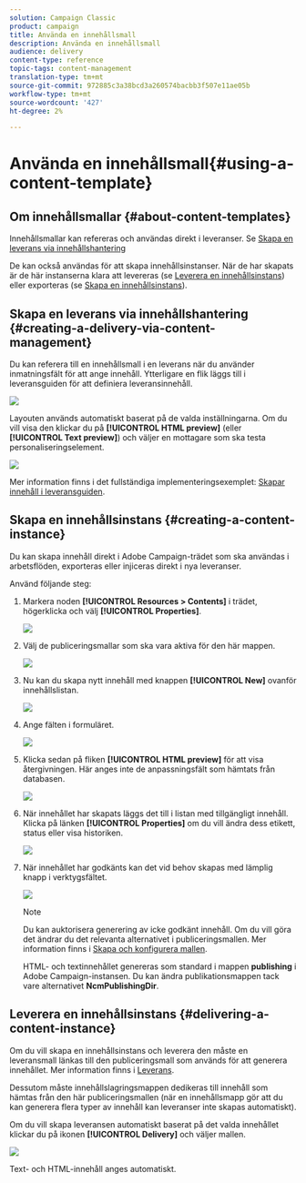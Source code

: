 ```yaml
---
solution: Campaign Classic
product: campaign
title: Använda en innehållsmall
description: Använda en innehållsmall
audience: delivery
content-type: reference
topic-tags: content-management
translation-type: tm+mt
source-git-commit: 972885c3a38bcd3a260574bacbb3f507e11ae05b
workflow-type: tm+mt
source-wordcount: '427'
ht-degree: 2%

---
```



# Använda en innehållsmall{#using-a-content-template}

## Om innehållsmallar {#about-content-templates}

Innehållsmallar kan refereras och användas direkt i leveranser. Se [Skapa en leverans via innehållshantering](#creating-a-delivery-via-content-management)

De kan också användas för att skapa innehållsinstanser. När de har skapats är de här instanserna klara att levereras (se [Leverera en innehållsinstans](#delivering-a-content-instance)) eller exporteras (se [Skapa en innehållsinstans](#creating-a-content-instance)).

## Skapa en leverans via innehållshantering {#creating-a-delivery-via-content-management}

Du kan referera till en innehållsmall i en leverans när du använder inmatningsfält för att ange innehåll. Ytterligare en flik läggs till i leveransguiden för att definiera leveransinnehåll.

![](assets/s_ncs_content_deliver_a_content.png)

Layouten används automatiskt baserat på de valda inställningarna. Om du vill visa den klickar du på **[!UICONTROL HTML preview]** (eller **[!UICONTROL Text preview]**) och väljer en mottagare som ska testa personaliseringselement.

![](assets/s_ncs_content_deliver_a_content_html.png)

Mer information finns i det fullständiga implementeringsexemplet: [Skapar innehåll i leveransguiden](../../delivery/using/use-case--creating-content-management.md#creating-content-in-the-delivery-wizard).

## Skapa en innehållsinstans {#creating-a-content-instance}

Du kan skapa innehåll direkt i Adobe Campaign-trädet som ska användas i arbetsflöden, exporteras eller injiceras direkt i nya leveranser.

Använd följande steg:

1. Markera noden **[!UICONTROL Resources > Contents]** i trädet, högerklicka och välj **[!UICONTROL Properties]**.

   ![](assets/s_ncs_content_folder_properties.png)

1. Välj de publiceringsmallar som ska vara aktiva för den här mappen.

   ![](assets/s_ncs_content_folder_templates.png)

1. Nu kan du skapa nytt innehåll med knappen **[!UICONTROL New]** ovanför innehållslistan.

   ![](assets/s_ncs_content_folder_create_a_template.png)

1. Ange fälten i formuläret.

   ![](assets/s_ncs_content_folder_use_a_template.png)

1. Klicka sedan på fliken **[!UICONTROL HTML preview]** för att visa återgivningen. Här anges inte de anpassningsfält som hämtats från databasen.

   ![](assets/s_ncs_content_folder_use_a_template_preview.png)

1. När innehållet har skapats läggs det till i listan med tillgängligt innehåll. Klicka på länken **[!UICONTROL Properties]** om du vill ändra dess etikett, status eller visa historiken.

   ![](assets/s_ncs_content_folder_template_properties.png)

1. När innehållet har godkänts kan det vid behov skapas med lämplig knapp i verktygsfältet.

   ![](assets/s_ncs_content_folder_template_generate.png)

   >[!NOTE]
   >
   >Du kan auktorisera generering av icke godkänt innehåll. Om du vill göra det ändrar du det relevanta alternativet i publiceringsmallen. Mer information finns i [Skapa och konfigurera mallen](../../delivery/using/publication-templates.md#creating-and-configuring-the-template).

   HTML- och textinnehållet genereras som standard i mappen **publishing** i Adobe Campaign-instansen. Du kan ändra publikationsmappen tack vare alternativet **NcmPublishingDir**.

## Leverera en innehållsinstans {#delivering-a-content-instance}

Om du vill skapa en innehållsinstans och leverera den måste en leveransmall länkas till den publiceringsmall som används för att generera innehållet. Mer information finns i [Leverans](../../delivery/using/publication-templates.md#delivery).

Dessutom måste innehållslagringsmappen dedikeras till innehåll som hämtas från den här publiceringsmallen (när en innehållsmapp gör att du kan generera flera typer av innehåll kan leveranser inte skapas automatiskt).

Om du vill skapa leveransen automatiskt baserat på det valda innehållet klickar du på ikonen **[!UICONTROL Delivery]** och väljer mallen.

![](assets/s_ncs_content_folder_create_the_delivery.png)

Text- och HTML-innehåll anges automatiskt.
